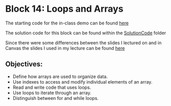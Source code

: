 # Block 14: Loops and Arrays

The starting code for the in-class demo can be found [here](./demo/README.md)

The solution code for this block can be found within the [SolutionCode](../../SolutionCode/14-Loops_Arrays/README.md) folder

Since there were some differences between the slides I lectured on and in Canvas the slides I used in my lecture can be found [here](./block14_slides_Loops_Arrays.pdf)

## Objectives: 
* Define how arrays are used to organize data.
* Use indexes to access and modify individual elements of an array.
* Read and write code that uses loops.
* Use loops to iterate through an array.
* Distinguish between for and while loops.

